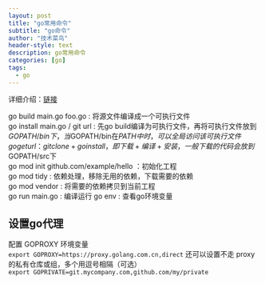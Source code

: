 ```yaml
---
layout: post
title: "go常用命令"
subtitle: "go命令"
author: "技术菜鸟"
header-style: text
description: go常用命令
categories: [go]
tags:
  - go
---
```


详细介绍：[链接](https://zhuanlan.zhihu.com/p/161494871)

go build main.go foo.go : 将源文件编译成一个可执行文件  
go install main.go / git url : 先go build编译为可执行文件，再将可执行文件放到$GOPATH/bin下，当$GOPATH/bin在$PATH中时，可以全局访问该可执行文件
go get url ： git clone + go install，即下载+编译+安装，一般下载的代码会放到$GOPATH/src下     
go mod init github.com/example/hello ：初始化工程  
go mod tidy : 依赖处理，移除无用的依赖，下载需要的依赖  
go mod vendor : 将需要的依赖拷贝到当前工程  
go run main.go : 编译运行
go env : 查看go环境变量



## 设置go代理  
配置 GOPROXY 环境变量  
`export GOPROXY=https://proxy.golang.com.cn,direct`
还可以设置不走 proxy 的私有仓库或组，多个用逗号相隔（可选）  
`export GOPRIVATE=git.mycompany.com,github.com/my/private`